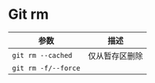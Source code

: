 # Git rm

| 参数                | 描述           |
| ------------------- | -------------- |
| `git rm --cached`   | 仅从暂存区删除 |
| `git rm -f/--force` |                |